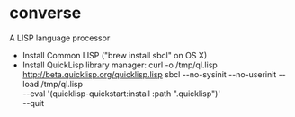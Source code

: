 # converse
A LISP language processor

* Install Common LISP ("brew install sbcl" on OS X)
* Install QuickLisp library manager:
  curl -o /tmp/ql.lisp http://beta.quicklisp.org/quicklisp.lisp
  sbcl --no-sysinit --no-userinit --load /tmp/ql.lisp \
       --eval '(quicklisp-quickstart:install :path ".quicklisp")' \
       --quit

